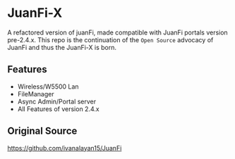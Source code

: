 # JuanFi-X
A refactored version of juanFi, made compatible with JuanFi portals version pre-2.4.x.
This repo is the continuation of the `Open Source` advocacy of JuanFi and thus the JuanFi-X is born.

## Features
- Wireless/W5500 Lan
- FileManager
- Async Admin/Portal server
- All Features of version 2.4.x

## Original Source
https://github.com/ivanalayan15/JuanFi
